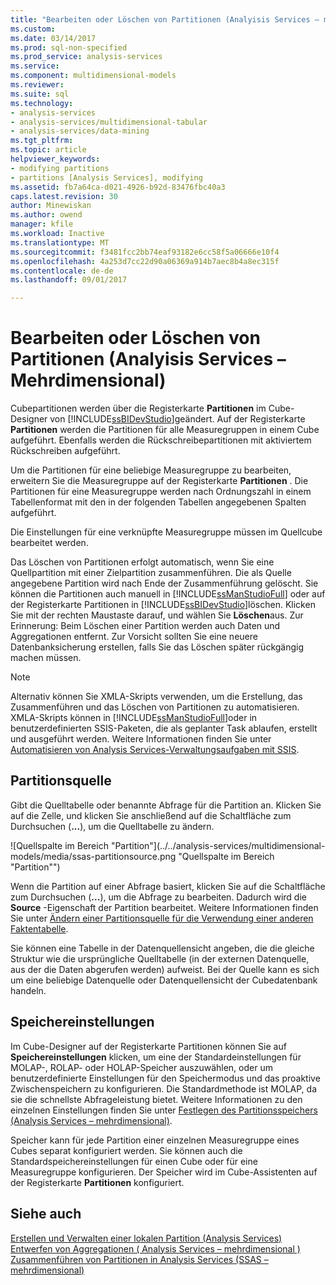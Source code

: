 ```yaml
---
title: "Bearbeiten oder Löschen von Partitionen (Analyisis Services – mehrdimensional) | Microsoft Docs"
ms.custom: 
ms.date: 03/14/2017
ms.prod: sql-non-specified
ms.prod_service: analysis-services
ms.service: 
ms.component: multidimensional-models
ms.reviewer: 
ms.suite: sql
ms.technology:
- analysis-services
- analysis-services/multidimensional-tabular
- analysis-services/data-mining
ms.tgt_pltfrm: 
ms.topic: article
helpviewer_keywords:
- modifying partitions
- partitions [Analysis Services], modifying
ms.assetid: fb7a64ca-d021-4926-b92d-83476fbc40a3
caps.latest.revision: 30
author: Minewiskan
ms.author: owend
manager: kfile
ms.workload: Inactive
ms.translationtype: MT
ms.sourcegitcommit: f3481fcc2bb74eaf93182e6cc58f5a06666e10f4
ms.openlocfilehash: 4a253d7cc22d90a06369a914b7aec8b4a8ec315f
ms.contentlocale: de-de
ms.lasthandoff: 09/01/2017

---
```

# <a name="edit-or-delete-partitions-analyisis-services---multidimensional"></a>Bearbeiten oder Löschen von Partitionen (Analyisis Services – Mehrdimensional)
  Cubepartitionen werden über die Registerkarte **Partitionen** im Cube-Designer von [!INCLUDE[ssBIDevStudio](../../includes/ssbidevstudio-md.md)]geändert. Auf der Registerkarte **Partitionen** werden die Partitionen für alle Measuregruppen in einem Cube aufgeführt. Ebenfalls werden die Rückschreibepartitionen mit aktiviertem Rückschreiben aufgeführt.  
  
 Um die Partitionen für eine beliebige Measuregruppe zu bearbeiten, erweitern Sie die Measuregruppe auf der Registerkarte **Partitionen** . Die Partitionen für eine Measuregruppe werden nach Ordnungszahl in einem Tabellenformat mit den in der folgenden Tabellen angegebenen Spalten aufgeführt.  
  
 Die Einstellungen für eine verknüpfte Measuregruppe müssen im Quellcube bearbeitet werden.  
  
 Das Löschen von Partitionen erfolgt automatisch, wenn Sie eine Quellpartition mit einer Zielpartition zusammenführen. Die als Quelle angegebene Partition wird nach Ende der Zusammenführung gelöscht. Sie können die Partitionen auch manuell in [!INCLUDE[ssManStudioFull](../../includes/ssmanstudiofull-md.md)] oder auf der Registerkarte Partitionen in [!INCLUDE[ssBIDevStudio](../../includes/ssbidevstudio-md.md)]löschen. Klicken Sie mit der rechten Maustaste darauf, und wählen Sie **Löschen**aus. Zur Erinnerung: Beim Löschen einer Partition werden auch Daten und Aggregationen entfernt. Zur Vorsicht sollten Sie eine neuere Datenbanksicherung erstellen, falls Sie das Löschen später rückgängig machen müssen.  
  
> [!NOTE]  
>  Alternativ können Sie XMLA-Skripts verwenden, um die Erstellung, das Zusammenführen und das Löschen von Partitionen zu automatisieren. XMLA-Skripts können in [!INCLUDE[ssManStudioFull](../../includes/ssmanstudiofull-md.md)]oder in benutzerdefinierten SSIS-Paketen, die als geplanter Task ablaufen, erstellt und ausgeführt werden. Weitere Informationen finden Sie unter [Automatisieren von Analysis Services-Verwaltungsaufgaben mit SSIS](../../analysis-services/instances/automate-analysis-services-administrative-tasks-with-ssis.md).  
  
## <a name="partition-source"></a>Partitionsquelle  
 Gibt die Quelltabelle oder benannte Abfrage für die Partition an. Klicken Sie auf die Zelle, und klicken Sie anschließend auf die Schaltfläche zum Durchsuchen (**...**), um die Quelltabelle zu ändern.  
  
 ![Quellspalte im Bereich "Partition"](../../analysis-services/multidimensional-models/media/ssas-partitionsource.png "Quellspalte im Bereich "Partition"")  
  
 Wenn die Partition auf einer Abfrage basiert, klicken Sie auf die Schaltfläche zum Durchsuchen (**...**), um die Abfrage zu bearbeiten. Dadurch wird die **Source** -Eigenschaft der Partition bearbeitet. Weitere Informationen finden Sie unter [Ändern einer Partitionsquelle für die Verwendung einer anderen Faktentabelle](../../analysis-services/multidimensional-models/change-a-partition-source-to-use-a-different-fact-table.md).  
  
 Sie können eine Tabelle in der Datenquellensicht angeben, die die gleiche Struktur wie die ursprüngliche Quelltabelle (in der externen Datenquelle, aus der die Daten abgerufen werden) aufweist. Bei der Quelle kann es sich um eine beliebige Datenquelle oder Datenquellensicht der Cubedatenbank handeln.  
  
## <a name="storage-settings"></a>Speichereinstellungen  
 Im Cube-Designer auf der Registerkarte Partitionen können Sie auf **Speichereinstellungen** klicken, um eine der Standardeinstellungen für MOLAP-, ROLAP- oder HOLAP-Speicher auszuwählen, oder um benutzerdefinierte Einstellungen für den Speichermodus und das proaktive Zwischenspeichern zu konfigurieren. Die Standardmethode ist MOLAP, da sie die schnellste Abfrageleistung bietet. Weitere Informationen zu den einzelnen Einstellungen finden Sie unter [Festlegen des Partitionsspeichers &#40;Analysis Services – mehrdimensional&#41;](../../analysis-services/multidimensional-models/set-partition-storage-analysis-services-multidimensional.md).  
  
 Speicher kann für jede Partition einer einzelnen Measuregruppe eines Cubes separat konfiguriert werden. Sie können auch die Standardspeichereinstellungen für einen Cube oder für eine Measuregruppe konfigurieren. Der Speicher wird im Cube-Assistenten auf der Registerkarte **Partitionen** konfiguriert.  
  
## <a name="see-also"></a>Siehe auch  
 [Erstellen und Verwalten einer lokalen Partition &#40;Analysis Services&#41;](../../analysis-services/multidimensional-models/create-and-manage-a-local-partition-analysis-services.md)   
 [Entwerfen von Aggregationen &#40; Analysis Services – mehrdimensional &#41;](../../analysis-services/multidimensional-models/designing-aggregations-analysis-services-multidimensional.md)   
 [Zusammenführen von Partitionen in Analysis Services &#40;SSAS – mehrdimensional&#41;](../../analysis-services/multidimensional-models/merge-partitions-in-analysis-services-ssas-multidimensional.md)  
  
  

